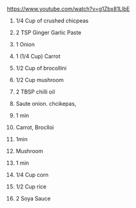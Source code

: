 https://www.youtube.com/watch?v=g1Zbx81LlbE

1.  1/4 Cup of crushed chicpeas
2.  2 TSP Ginger Garlic Paste
3. 1  Onion
4.  1 (1/4 Cup) Carrot
5.  1/2 Cup of brocollini
6.  1/2 Cup mushroom

1. 2 TBSP chilli oil
2.  Saute onion. chcikepas, 
3. 1 min
4. Carrot, Broclloi
5.  1min
6. Mushroom
7.  1 min
8.  1/4 Cup corn
9. 1/2 Cup rice
10. 2 Soya Sauce
